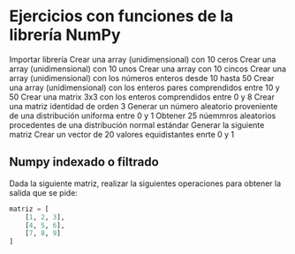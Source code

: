 # Ejercicios con funciones de la librería NumPy

Importar librería
Crear una array (unidimensional) con 10 ceros
Crear una array (unidimensional) con 10 unos
Crear una array con 10 cincos
Crear una array (unidimensional) con los números enteros desde 10 hasta 50
Crear una array (unidimensional) con los enteros pares comprendidos entre 10 y 50
Crear una matrix 3x3 con los enteros comprendidos entre 0 y 8
Crear una matriz identidad de orden 3
Generar un número aleatorio proveniente de una distribución uniforma entre 0 y 1
Obtener 25 núemmros aleatorios procedentes de una distribución normal estándar
Generar la siguiente matriz
Crear un vector de 20 valores equidistantes enrte 0 y 1

## Numpy  indexado o filtrado
Dada la siguiente matriz, realizar la siguientes operaciones para obtener la salida que se pide:

```python
matriz = [
    [1, 2, 3],
    [4, 5, 6],
    [7, 8, 9]
]
